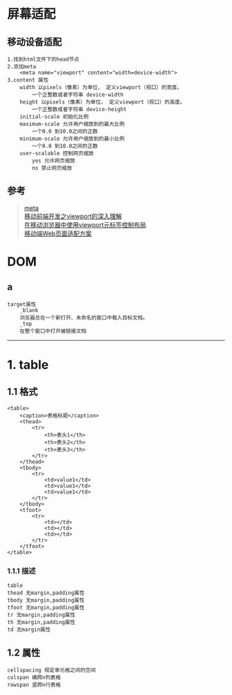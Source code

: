 # 屏幕适配
## 移动设备适配
    1.找到html文件下的head节点
    2.添加meta
        <meta name="viewport" content="width=device-width">
    3.content 属性
        width 以pixels（像素）为单位， 定义viewport（视口）的宽度。
            一个正整数或者字符串 device-width
        height 以pixels（像素）为单位， 定义viewport（视口）的高度。  
            一个正整数或者字符串 device-height
        initial-scale 初始化比例
        maximum-scale 允许用户缩放到的最大比例
            一个0.0 到10.0之间的正数
        minimum-scale 允许用户缩放到的最小比例
            一个0.0 到10.0之间的正数
        user-scalable 控制网页缩放
            yes 允许网页缩放
            no 禁止网页缩放
## 参考
> [meta](https://developer.mozilla.org/zh-CN/docs/Web/HTML/Element/meta)  
> [移动前端开发之viewport的深入理解](https://www.cnblogs.com/2050/p/3877280.html)  
> [在移动浏览器中使用viewport元标签控制布局](https://developer.mozilla.org/zh-CN/docs/Mobile/Viewport_meta_tag)  
> [移动端Web页面适配方案](https://segmentfault.com/a/1190000008767416)  

# DOM
## a
    target属性
        _blank
        浏览器总在一个新打开、未命名的窗口中载入目标文档。
        _top	
        在整个窗口中打开被链接文档
---        
# 1. table                
## 1.1 格式
    <table>
        <caption>表格标题</caption>
        <thead>
            <tr>
                <th>表头1</th>
                <th>表头2</th>
                <th>表头3</th>
            </tr>
        </thead>
        <tbody>
            <tr>
                <td>value1</td>
                <td>value1</td>
                <td>value1</td>
            </tr>
        </tbody>
        <tfoot>
            <tr>
                <td></td>
                <td></td>
                <td></td>
            </tr>
        </tfoot>
    </table>
### 1.1.1 描述
    table
    thead 无margin,padding属性
    tbody 无margin,padding属性
    tfoot 无margin,padding属性
    tr 无margin,padding属性
    th 无margin,padding属性
    td 无margin属性
## 1.2 属性   
    cellspacing 规定单元格之间的空间
    colspan 横跨n列表格
    rowspan 竖跨n行表格